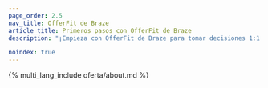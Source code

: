 ```yaml
---
page_order: 2.5
nav_title: OfferFit de Braze
article_title: Primeros pasos con OfferFit de Braze
description: "¡Empieza con OfferFit de Braze para tomar decisiones 1:1 con IA que maximicen cualquier métrica empresarial!"

noindex: true
---
```


{% multi_lang_include oferta/about.md %}
